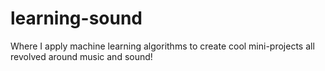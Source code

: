 # learning-sound

Where I apply machine learning algorithms to create cool mini-projects all revolved around music and sound! 
